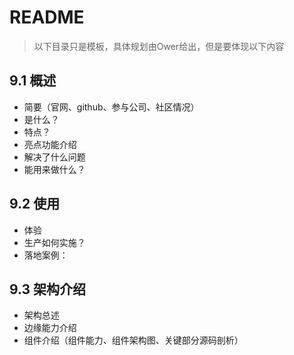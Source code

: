# README

> 以下目录只是模板，具体规划由Ower给出，但是要体现以下内容

## 9.1 概述

* 简要（官网、github、参与公司、社区情况）
* 是什么？
* 特点？
* 亮点功能介绍
* 解决了什么问题
* 能用来做什么？

## 9.2 使用

* 体验
* 生产如何实施？
* 落地案例：

## 9.3 架构介绍

* 架构总述
* 边缘能力介绍
* 组件介绍（组件能力、组件架构图、关键部分源码剖析）

